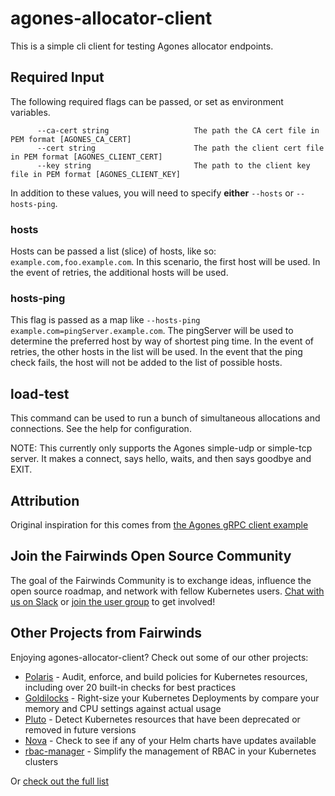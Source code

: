 # agones-allocator-client

This is a simple cli client for testing Agones allocator endpoints.

## Required Input

The following required flags can be passed, or set as environment variables.

```
      --ca-cert string                   The path the CA cert file in PEM format [AGONES_CA_CERT]
      --cert string                      The path the client cert file in PEM format [AGONES_CLIENT_CERT]
      --key string                       The path to the client key file in PEM format [AGONES_CLIENT_KEY]
```

In addition to these values, you will need to specify **either** `--hosts` or `--hosts-ping`.

### hosts

Hosts can be passed a list (slice) of hosts, like so: `example.com,foo.example.com`. In this scenario, the first host will be used. In the event of retries, the additional hosts will be used.

### hosts-ping

This flag is passed as a map like `--hosts-ping example.com=pingServer.example.com`. The pingServer will be used to determine the preferred host by way of shortest ping time. In the event of retries, the other hosts in the list will be used. In the event that the ping check fails, the host will not be added to the list of possible hosts.

## load-test

This command can be used to run a bunch of simultaneous allocations and connections. See the help for configuration.

NOTE: This currently only supports the Agones simple-udp or simple-tcp server. It makes a connect, says hello, waits, and then says goodbye and EXIT.

## Attribution

Original inspiration for this comes from [the Agones gRPC client example](https://github.com/googleforgames/agones/blob/release-1.6.0/examples/allocator-client/main.go)


## Join the Fairwinds Open Source Community

The goal of the Fairwinds Community is to exchange ideas, influence the open source roadmap, and network with fellow Kubernetes users. [Chat with us on Slack](https:\/\/join.slack.com\/t\/fairwindscommunity\/shared_invite\/zt-e3c6vj4l-3lIH6dvKqzWII5fSSFDi1g) or [join the user group](https:\/\/www.fairwinds.com\/open-source-software-user-group) to get involved!


## Other Projects from Fairwinds

Enjoying agones-allocator-client? Check out some of our other projects:
* [Polaris](https://github.com/FairwindsOps/Polaris) - Audit, enforce, and build policies for Kubernetes resources, including over 20 built-in checks for best practices
* [Goldilocks](https://github.com/FairwindsOps/Goldilocks) - Right-size your Kubernetes Deployments by compare your memory and CPU settings against actual usage
* [Pluto](https://github.com/FairwindsOps/Pluto) - Detect Kubernetes resources that have been deprecated or removed in future versions
* [Nova](https://github.com/FairwindsOps/Nova) - Check to see if any of your Helm charts have updates available
* [rbac-manager](https://github.com/FairwindsOps/rbac-manager) - Simplify the management of RBAC in your Kubernetes clusters

Or [check out the full list](https://www.fairwinds.com/open-source-software?utm_source=agones-allocator-client&utm_medium=agones-allocator-client&utm_campaign=agones-allocator-client)

